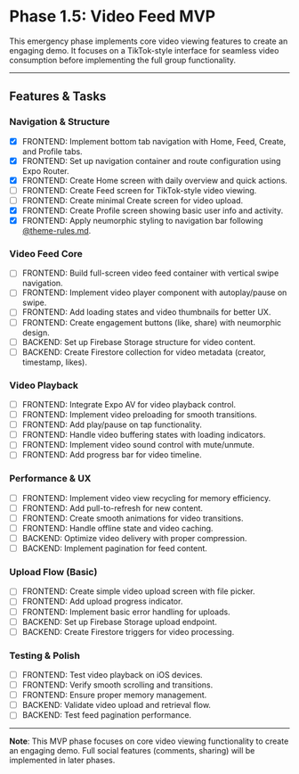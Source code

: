 # Phase 1.5: Video Feed MVP

This emergency phase implements core video viewing features to create an engaging demo. It focuses on a TikTok-style interface for seamless video consumption before implementing the full group functionality.

---

## Features & Tasks

### Navigation & Structure

- [x] FRONTEND: Implement bottom tab navigation with Home, Feed, Create, and Profile tabs.
- [x] FRONTEND: Set up navigation container and route configuration using Expo Router.
- [x] FRONTEND: Create Home screen with daily overview and quick actions.
- [ ] FRONTEND: Create Feed screen for TikTok-style video viewing.
- [ ] FRONTEND: Create minimal Create screen for video upload.
- [x] FRONTEND: Create Profile screen showing basic user info and activity.
- [x] FRONTEND: Apply neumorphic styling to navigation bar following [@theme-rules.md](../rules/theme-rules.md).

### Video Feed Core

- [ ] FRONTEND: Build full-screen video feed container with vertical swipe navigation.
- [ ] FRONTEND: Implement video player component with autoplay/pause on swipe.
- [ ] FRONTEND: Add loading states and video thumbnails for better UX.
- [ ] FRONTEND: Create engagement buttons (like, share) with neumorphic design.
- [ ] BACKEND: Set up Firebase Storage structure for video content.
- [ ] BACKEND: Create Firestore collection for video metadata (creator, timestamp, likes).

### Video Playback

- [ ] FRONTEND: Integrate Expo AV for video playback control.
- [ ] FRONTEND: Implement video preloading for smooth transitions.
- [ ] FRONTEND: Add play/pause on tap functionality.
- [ ] FRONTEND: Handle video buffering states with loading indicators.
- [ ] FRONTEND: Implement video sound control with mute/unmute.
- [ ] FRONTEND: Add progress bar for video timeline.

### Performance & UX

- [ ] FRONTEND: Implement video view recycling for memory efficiency.
- [ ] FRONTEND: Add pull-to-refresh for new content.
- [ ] FRONTEND: Create smooth animations for video transitions.
- [ ] FRONTEND: Handle offline state and video caching.
- [ ] BACKEND: Optimize video delivery with proper compression.
- [ ] BACKEND: Implement pagination for feed content.

### Upload Flow (Basic)

- [ ] FRONTEND: Create simple video upload screen with file picker.
- [ ] FRONTEND: Add upload progress indicator.
- [ ] FRONTEND: Implement basic error handling for uploads.
- [ ] BACKEND: Set up Firebase Storage upload endpoint.
- [ ] BACKEND: Create Firestore triggers for video processing.

### Testing & Polish

- [ ] FRONTEND: Test video playback on iOS devices.
- [ ] FRONTEND: Verify smooth scrolling and transitions.
- [ ] FRONTEND: Ensure proper memory management.
- [ ] BACKEND: Validate video upload and retrieval flow.
- [ ] BACKEND: Test feed pagination performance.

---

**Note**: This MVP phase focuses on core video viewing functionality to create an engaging demo. Full social features (comments, sharing) will be implemented in later phases.
